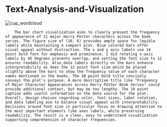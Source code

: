 # Text-Analysis-and-Visualization


![cup_wordcloud](https://github.com/veetran24/Text-Analysis-and-Visualization/assets/116127511/e38d5b17-fff4-4b26-80b3-3ea83dc8f57a)

        The bar chart visualization aims to clearly present the frequency of appearance of 11 major Harry Potter characters across the book series. The figure size of (10, 6) provides ample space for legible labels while maintaining a compact plot. Blue colored bars offer visual appeal without distraction. The x and y axis labels use 14 point bold font for emphasis and prominence. I did rotating x-axis labels by 45 degrees prevents overlap, and setting the font size to 12 ensures readability. Also,data labels directly on the bars enhance interpretability as does the 12 point font size which be placed slightly above the bars to show the frequency value of each character names mentioned in the books. The 18 point bold title concisely conveys the plot's purpose. A more descriptive title like "Frequency of Major Character Appearances across Harry Potter Book Series" could provide additional context, but may be too lengthy. The 10 point caption adds useful information on the data source for the plot. Overall, design choices regarding color, font sizes, label rotation, and data labeling aim to balance visual appeal with interpretability. Decisions around font size in particular focus on drawing attention to the most important elements like axes labels, while preserving readability. The result is a clean, easy to understand visualization supporting comprehension of character frequencies.
